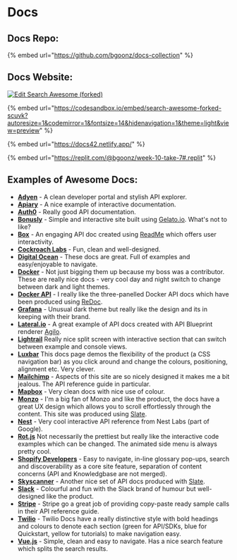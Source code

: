 # Docs

## Docs Repo:

{% embed url="https://github.com/bgoonz/docs-collection" %}

## Docs Website:

[![Edit Search Awesome (forked)](https://codesandbox.io/static/img/play-codesandbox.svg)](https://codesandbox.io/s/search-awesome-forked-scuvk?autoresize=1&codemirror=1&fontsize=14&hidenavigation=1&theme=light&view=preview)

{% embed url="https://codesandbox.io/embed/search-awesome-forked-scuvk?autoresize=1&codemirror=1&fontsize=14&hidenavigation=1&theme=light&view=preview" %}

{% embed url="https://docs42.netlify.app/" %}

{% embed url="https://replit.com/@bgoonz/week-10-take-7#.replit" %}

## Examples of Awesome Docs:

- [**Adyen**](https://docs.adyen.com/developers) - A clean developer portal and stylish API explorer.
- [**Apiary**](https://help.apiary.io/tools/embed/) - A nice example of interactive documentation.
- [**Auth0**](https://auth0.com/docs/api/authentication?http#introduction) - Really good API documentation.
- [**Bonusly**](https://bonusly.gelato.io/docs/versions/353215342023018198) - Simple and interactive site built using [Gelato.io](https://gelato). What's not to like?
- [**Box**](https://developer.box.com/reference) - An engaging API doc created using [ReadMe](https://readme.io) which offers user interactivity.
- [**Cockroach Labs**](https://www.cockroachlabs.com/docs/stable/) - Fun, clean and well-designed.
- [**Digital Ocean**](https://developers.digitalocean.com/documentation/v2/#introduction) - These docs are great. Full of examples and easy/enjoyable to navigate.
- [**Docker**](https://docs.docker.com/get-started/) - Not just bigging them up because my boss was a contributor. These are really nice docs - very cool day and night switch to change between dark and light themes.
- [**Docker API**](https://docs.docker.com/engine/api/v1.25/) - I really like the three-panelled Docker API docs which have been produced using [ReDoc](https://github.com/Rebilly/ReDoc).
- [**Grafana**](http://docs.grafana.org) - Unusual dark theme but really like the design and its in keeping with their brand.
- [**Lateral.io**](https://lateral.io/docs/api/reference/v6) - A great example of API docs created with API Blueprint renderer [Agilo](https://github.com/danielgtaylor/aglio).
- [**Lightrail**](https://www.lightrail.com/docs/) Really nice split screen with interactive section that can switch between example and console views.
- [**Luxbar**](https://balzss.github.io/luxbar/) This docs page demos the flexibility of the product (a CSS navigation bar) as you click around and change the colours, positioning, alignment etc. Very clever.
- [**Mailchimp**](http://developer.mailchimp.com/documentation/mailchimp/reference/overview/) - Aspects of this site are so nicely designed it makes me a bit jealous. The API reference guide in particular.
- [**Mapbox**](https://www.mapbox.com/mapbox-gl-js/api/) - Very clean docs with nice use of colour.
- [**Monzo**](https://monzo.com/docs) - I'm a big fan of Monzo and like the product, the docs have a great UX design which allows you to scroll effortlessly through the content. This site was produced using [Slate](https://github.com/lord/slate).
- [**Nest**](https://developers.nest.com/documentation/api-reference) - Very cool interactive API reference from Nest Labs (part of Google).
- [**Rot.js**](http://ondras.github.io/rot.js/manual/) Not necessarily the prettiest but really like the interactive code examples which can be changed. The animated side menu is always pretty cool.
- [**Shopify Developers**](https://developers.shopify.com) - Easy to navigate, in-line glossary pop-ups, search and discoverability as a core site feature, separation of content concerns (API and Knowledgbase are not merged).
- [**Skyscanner**](https://skyscanner.github.io/slate/#api-documentation) - Another nice set of API docs produced with [Slate](https://github.com/lord/slate).
- [**Slack**](https://api.slack.com) - Colourful and fun with the Slack brand of humour but well-designed like the product.
- [**Stripe**](https://stripe.com/docs/api#intro) - Stripe go a great job of providing copy-paste ready sample calls in their API reference guide.
- [**Twilio**](https://www.twilio.com/docs/) - Twilio Docs have a really distinctive style with bold headings and colours to denote each section (green for API/SDKs, blue for Quickstart, yellow for tutorials) to make navigation easy.
- [**Vue.js**](https://vuejs.org/v2/guide/index.html) - Simple, clean and easy to navigate. Has a nice search feature which splits the search results.
